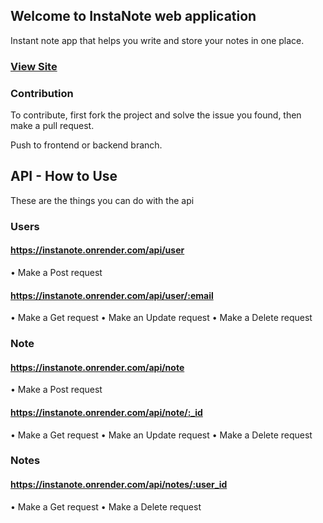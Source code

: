## Welcome to InstaNote web application

Instant note app that helps you write and store your notes in one place.

### [View Site](https://instanote.onrender.com)

### Contribution

To contribute, first fork the project and solve the issue you found, then make a pull request.

Push to frontend or backend branch.


## API - How to Use

These are the things you can do with the api


### Users

#### https://instanote.onrender.com/api/user
• Make a Post request

#### https://instanote.onrender.com/api/user/:email
• Make a Get request
• Make an Update request
• Make a Delete request


### Note

#### https://instanote.onrender.com/api/note
• Make a Post request

#### https://instanote.onrender.com/api/note/:_id
• Make a Get request
• Make an Update request
• Make a Delete request

### Notes

#### https://instanote.onrender.com/api/notes/:user_id
• Make a Get request
• Make a Delete request

